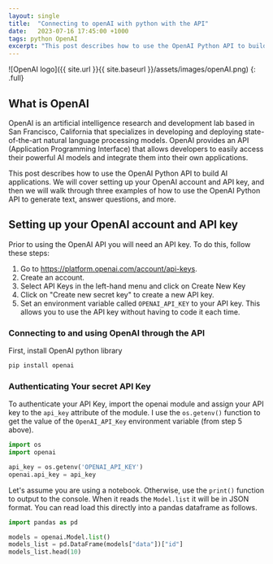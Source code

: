 ```yaml
---
layout: single
title:  "Connecting to openAI with python with the API"
date:   2023-07-16 17:45:00 +1000
tags: python OpenAI 
excerpt: "This post describes how to use the OpenAI Python API to build AI applications. We will cover setting up your OpenAI account and API key"
---
```



![OpenAI logo]({{ site.url }}{{ site.baseurl }}/assets/images/openAI.png)
{: .full}


## What is OpenAI

OpenAI is an artificial intelligence research and development lab based in San Francisco, California that specializes in developing and deploying state-of-the-art natural language processing models. OpenAI provides an API (Application Programming Interface) that allows developers to easily access their powerful AI models and integrate them into their own applications.

This post describes how to use the OpenAI Python API to build AI applications. We will cover setting up your OpenAI account and API key, and then we will walk through three examples of how to use the OpenAI Python API to generate text, answer questions, and more.


## Setting up your OpenAI account and API key

Prior to using the OpenAI API you will need an API key. To do this, follow these steps:

1. Go to https://platform.openai.com/account/api-keys.
2. Create an account.
3. Select API Keys in the left-hand menu and click on Create New Key
4. Click on "Create new secret key" to create a new API key.
5. Set an environment variable called `OPENAI_API_KEY` to your API key. This allows you to use the API key without having to code it each time.


### Connecting to and using OpenAI through the API

First, install OpenAI python library

``` python
pip install openai
```

### Authenticating Your secret API Key

To authenticate your API Key, import the openai module and assign your API key to the `api_key` attribute of the module. I use the `os.getenv()` function to get the value of the `OpenAI_API_Key` environment variable (from step 5 above).

``` python
import os
import openai

api_key = os.getenv('OPENAI_API_KEY')
openai.api_key = api_key
```

Let's assume you are using a notebook. Otherwise, use the `print()` function to output to the console. When it reads the `Model.list` it will be in JSON format. You can read load this directly into a pandas dataframe as follows.

``` python
import pandas as pd

models = openai.Model.list()
models_list = pd.DataFrame(models["data"])["id"]
models_list.head(10)
```